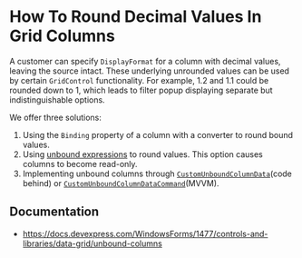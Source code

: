 # How To Round Decimal Values In Grid Columns

A customer can specify `DisplayFormat` for a column with decimal values, leaving the source intact. These underlying unrounded values can be used by certain `GridControl` functionality. For example, 1.2 and 1.1 could be rounded down to 1, which leads to filter popup displaying separate but indistinguishable options.

We offer three solutions:
1. Using the `Binding` property of a column with a converter to round bound values.
2. Using [unbound expressions](https://docs.devexpress.com/WPF/DevExpress.Xpf.Grid.ColumnBase.UnboundExpression) to round values. This option causes columns to become read-only.
3. Implementing unbound columns through [`CustomUnboundColumnData`](https://docs.devexpress.com/WPF/DevExpress.Xpf.Grid.GridControl.CustomUnboundColumnData)(code behind) or [`CustomUnboundColumnDataCommand`](https://docs.devexpress.com/WPF/DevExpress.Xpf.Grid.GridControl.CustomUnboundColumnDataCommand)(MVVM).


## Documentation

- https://docs.devexpress.com/WindowsForms/1477/controls-and-libraries/data-grid/unbound-columns